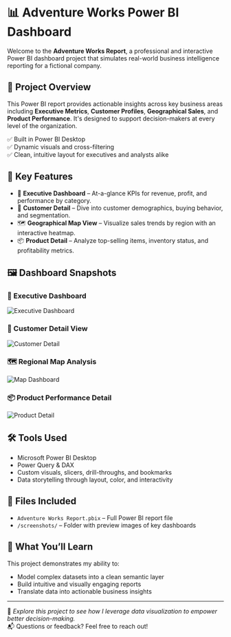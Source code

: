 
# 📊 Adventure Works Power BI Dashboard

Welcome to the **Adventure Works Report**, a professional and interactive Power BI dashboard project that simulates real-world business intelligence reporting for a fictional company.

## 🚀 Project Overview

This Power BI report provides actionable insights across key business areas including **Executive Metrics**, **Customer Profiles**, **Geographical Sales**, and **Product Performance**. It's designed to support decision-makers at every level of the organization.

✅ Built in Power BI Desktop  
✅ Dynamic visuals and cross-filtering  
✅ Clean, intuitive layout for executives and analysts alike

## 🧠 Key Features

- 💼 **Executive Dashboard** – At-a-glance KPIs for revenue, profit, and performance by category.
- 👤 **Customer Detail** – Dive into customer demographics, buying behavior, and segmentation.
- 🗺️ **Geographical Map View** – Visualize sales trends by region with an interactive heatmap.
- 📦 **Product Detail** – Analyze top-selling items, inventory status, and profitability metrics.

## 🖼️ Dashboard Snapshots

### 💼 Executive Dashboard
![Executive Dashboard](./screenshots/exec_dashboard.png)

### 👤 Customer Detail View
![Customer Detail](./screenshots/customer_detail.png)

### 🗺️ Regional Map Analysis
![Map Dashboard](./screenshots/map_dashboard.png)

### 📦 Product Performance Detail
![Product Detail](./screenshots/product_detail.png)

## 🛠️ Tools Used

- Microsoft Power BI Desktop  
- Power Query & DAX  
- Custom visuals, slicers, drill-throughs, and bookmarks  
- Data storytelling through layout, color, and interactivity  

## 📁 Files Included

- `Adventure Works Report.pbix` – Full Power BI report file  
- `/screenshots/` – Folder with preview images of key dashboards  

## 🔎 What You’ll Learn

This project demonstrates my ability to:

- Model complex datasets into a clean semantic layer  
- Build intuitive and visually engaging reports  
- Translate data into actionable business insights  

---

🎯 *Explore this project to see how I leverage data visualization to empower better decision-making.*  
📬 Questions or feedback? Feel free to reach out!

